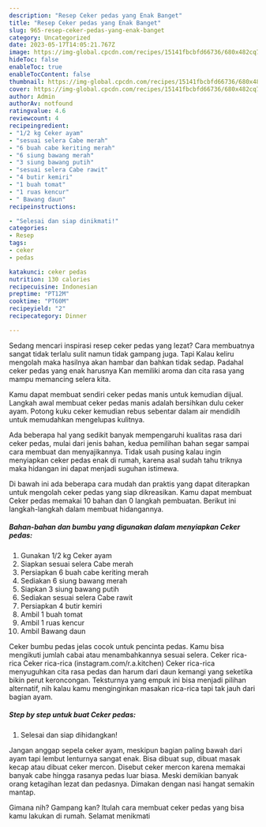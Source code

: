 ```yaml
---
description: "Resep Ceker pedas yang Enak Banget"
title: "Resep Ceker pedas yang Enak Banget"
slug: 965-resep-ceker-pedas-yang-enak-banget
category: Uncategorized
date: 2023-05-17T14:05:21.767Z
image: https://img-global.cpcdn.com/recipes/15141fbcbfd66736/680x482cq70/ceker-pedas-foto-resep-utama.jpg
hideToc: false
enableToc: true
enableTocContent: false
thumbnail: https://img-global.cpcdn.com/recipes/15141fbcbfd66736/680x482cq70/ceker-pedas-foto-resep-utama.jpg
cover: https://img-global.cpcdn.com/recipes/15141fbcbfd66736/680x482cq70/ceker-pedas-foto-resep-utama.jpg
author: Admin
authorAv: notfound
ratingvalue: 4.6
reviewcount: 4
recipeingredient:
- "1/2 kg Ceker ayam"
- "sesuai selera Cabe merah"
- "6 buah cabe keriting merah"
- "6 siung bawang merah"
- "3 siung bawang putih"
- "sesuai selera Cabe rawit"
- "4 butir kemiri"
- "1 buah tomat"
- "1 ruas kencur"
- " Bawang daun"
recipeinstructions:

- "Selesai dan siap dinikmati!"
categories:
- Resep
tags:
- ceker
- pedas

katakunci: ceker pedas 
nutrition: 130 calories
recipecuisine: Indonesian
preptime: "PT12M"
cooktime: "PT60M"
recipeyield: "2"
recipecategory: Dinner

---
```



Sedang mencari inspirasi resep ceker pedas yang lezat? Cara membuatnya sangat tidak terlalu sulit namun tidak gampang juga. Tapi Kalau keliru mengolah maka hasilnya akan hambar dan bahkan tidak sedap. Padahal ceker pedas yang enak harusnya Kan memiliki aroma dan cita rasa yang mampu memancing selera kita.


Kamu dapat membuat sendiri ceker pedas manis untuk kemudian dijual. Langkah awal membuat ceker pedas manis adalah bersihkan dulu ceker ayam. Potong kuku ceker kemudian rebus sebentar dalam air mendidih untuk memudahkan mengelupas kulitnya.

Ada beberapa hal yang sedikit banyak mempengaruhi kualitas rasa dari ceker pedas, mulai dari jenis bahan, kedua pemilihan bahan segar sampai cara membuat dan menyajikannya. Tidak usah pusing kalau ingin menyiapkan ceker pedas enak di rumah, karena asal sudah tahu triknya maka hidangan ini dapat menjadi suguhan istimewa.


Di bawah ini ada beberapa cara mudah dan praktis yang dapat diterapkan untuk mengolah ceker pedas yang siap dikreasikan. Kamu dapat membuat Ceker pedas memakai 10 bahan dan 0 langkah pembuatan. Berikut ini langkah-langkah dalam membuat hidangannya.

<!--inarticleads1-->

##### Bahan-bahan dan bumbu yang digunakan dalam menyiapkan Ceker pedas:

1. Gunakan 1/2 kg Ceker ayam
1. Siapkan sesuai selera Cabe merah
1. Persiapkan 6 buah cabe keriting merah
1. Sediakan 6 siung bawang merah
1. Siapkan 3 siung bawang putih
1. Sediakan sesuai selera Cabe rawit
1. Persiapkan 4 butir kemiri
1. Ambil 1 buah tomat
1. Ambil 1 ruas kencur
1. Ambil  Bawang daun


Ceker bumbu pedas jelas cocok untuk pencinta pedas. Kamu bisa mengikuti jumlah cabai atau menambahkannya sesuai selera. Ceker rica-rica Ceker rica-rica (instagram.com/r.a.kitchen) Ceker rica-rica menyuguhkan cita rasa pedas dan harum dari daun kemangi yang seketika bikin perut keroncongan. Teksturnya yang empuk ini bisa menjadi pilihan alternatif, nih kalau kamu menginginkan masakan rica-rica tapi tak jauh dari bagian ayam. 

<!--inarticleads2-->

##### Step by step untuk buat Ceker pedas:


1. Selesai dan siap dihidangkan!

Jangan anggap sepela ceker ayam, meskipun bagian paling bawah dari ayam tapi lembut lenturnya sangat enak. Bisa dibuat sup, dibuat masak kecap atau dibuat ceker mercon. Disebut ceker mercon karena memakai banyak cabe hingga rasanya pedas luar biasa. Meski demikian banyak orang ketagihan lezat dan pedasnya. Dimakan dengan nasi hangat semakin mantap. 

Gimana nih? Gampang kan? Itulah cara membuat ceker pedas yang bisa kamu lakukan di rumah. Selamat menikmati
